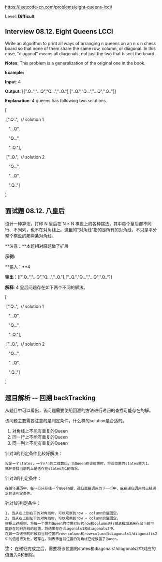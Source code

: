 https://leetcode-cn.com/problems/eight-queens-lcci/

Level: **Difficult**

## Interview 08.12. Eight Queens LCCI

Write an algorithm to print all ways of arranging n queens on an n x n chess board so that none of them share the same row, column, or diagonal. In this case, "diagonal" means all diagonals, not just the two that bisect the board.

**Notes**: This problem is a generalization of the original one in the book.


**Example:**

**Input**: 4

**Output:** [[".Q..","...Q","Q...","..Q."],["..Q.","Q...","...Q",".Q.."]]

**Explanation**: 4 queens has following two solutions

[

 [".Q..",  // solution 1

  &nbsp;"...Q",

  &nbsp;"Q...",

  &nbsp;"..Q."],


 ["..Q.",  // solution 2

  &nbsp;"Q...",

  &nbsp;"...Q",

  &nbsp;".Q.."]

]



## 面试题 08.12. 八皇后

设计一种算法，打印 N 皇后在 N × N 棋盘上的各种摆法，其中每个皇后都不同行、不同列，也不在对角线上。这里的“对角线”指的是所有的对角线，不只是平分整个棋盘的那两条对角线。

**注意：**本题相对原题做了扩展

**示例:**

 **输入：**4

 **输出：**[[".Q..","...Q","Q...","..Q."],["..Q.","Q...","...Q",".Q.."]]
 
 **解释**: 4 皇后问题存在如下两个不同的解法。

[

 [".Q..",  // solution 1

  &nbsp;"...Q",

  &nbsp;"Q...",

  &nbsp;"..Q."],


 ["..Q.",  // solution 2

  &nbsp;"Q...",

  &nbsp;"...Q",

  &nbsp;".Q.."]

]


## 题目解析 -- 回溯 backTracking

从题目中可以看出，该问题需要使用回溯的方法进行递归的查找可能存在的解。

该问题主要需要注意的是判定条件，什么样的solution是合适的。

1. 对角线上不能有重复的Queen
2. 同一行上不能有重复的Queen
3. 同一列上不能有重复的Queen

针对3的判定条件比较好解决：
    
    设定一个states，一个n*n的二维数组，当Queen在该位置时，将该位置的states置为1。
    循环查找当前列上是否存在states为1的情况。

针对2的判定条件：

    在循环遍历中，每一行只存储一个Queen后，递归直接调用的下一行中，故在递归调用时已经满足的该判定条件。

针对1的判定条件：

    1. 当从左上到右下的对角线时，可以观察到row - column的值固定。
    2. 当从右上到左下的对角线时，可以观察到row + column的值固定。
    根据上述规则，将每一个置为Queen的位置对应的row和column进行减法和加法来存储当前可能存在的对角线的位置，将结果存在diagonals1和diagonals2中。
    在每一次递归的时候将当前位置的row-column和row+column与diagonals1/diagonalis2中的值进行对比，若存在，则表示当前位置的对角线已经放置了Queen。

**注：** 在递归完成之后，需要将该位置的states和diagonals1/diagonals2中对应的值置为0和删除。




